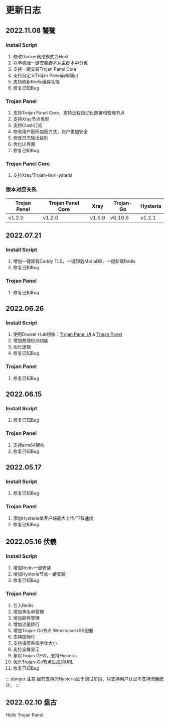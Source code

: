 # 更新日志

## 2022.11.08 饕餮<Badge type="tip" text="v1.2.0" vertical="top" />

### Install Script

1. 修改Docker网络模式为Host
2. 将单机版一键安装脚本从主脚本中分离
3. 支持一键安装Trojan Panel Core
4. 支持自定义Trojan Panel前端端口
5. 支持刷新Redis缓存功能
6. 修复已知Bug

### Trojan Panel

1. 支持Trojan Panel Core，支持远程自动化部署和管理节点
2. 支持Xray节点类型
3. 支持Clash订阅
4. 修改用户密码加密方式，账户更加安全
5. 修改日志输出级别
6. 优化UI界面
7. 修复已知Bug

### Trojan Panel Core

1. 支持Xray/Trojan-Go/Hysteria

### 版本对应关系

| Trojan Panel | Trojan Panel Core | Xray   | Trojan-Go | Hysteria |
|--------------|-------------------|--------|-----------|----------|
| v1.2.0       | v1.2.0            | v1.6.0 | v0.10.6   | v1.2.1   |

## 2022.07.21<Badge type="tip" text="v1.1.4" vertical="top" />

### Install Script

1. 增加一键卸载Caddy TLS，一键卸载MariaDB，一键卸载Redis
2. 修复已知Bug

### Trojan Panel

1. 修复已知Bug

## 2022.06.26<Badge type="tip" text="v1.1.3" vertical="top" />

### Install Script

1. 使用Docker Hub镜像：[Trojan Panel UI](https://hub.docker.com/r/jonssonyan/trojan-panel-ui)
   & [Trojan Panel](https://hub.docker.com/r/jonssonyan/trojan-panel)
2. 增加故障检测功能
3. 优化逻辑
4. 修复已知Bug

### Trojan Panel

1. 修复已知Bug

## 2022.06.15<Badge type="tip" text="v1.1.2" vertical="top" />

### Install Script

1. 修复已知Bug

### Trojan Panel

1. 支持arm64架构
2. 修复已知Bug

## 2022.05.17<Badge type="tip" text="v1.1.1" vertical="top" />

### Install Script

1. 修复已知Bug

### Trojan Panel

1. 添加Hysteria单客户端最大上传/下载速度
2. 修复已知Bug

## 2022.05.16 伏羲<Badge type="tip" text="v1.1.0" vertical="top" />

### Install Script

1. 增加Redis一键安装
2. 增加Hysteria节点一键安装
3. 修复已知Bug

### Trojan Panel

1. 引入Redis
2. 增加黑名单管理
3. 增加邮件管理
4. 增加流量排行
5. 增加Trojan-Go节点 Websocket+SS配置
6. 支持国际化
7. 支持设置系统字体大小
8. 支持全屏显示
9. 移除Trojan GFW，支持Hysteria
10. 优化Trojan-Go节点生成的URL
11. 修复已知Bug

::: danger 注意
目前支持的Hysteria处于测试阶段，只支持用户认证不支持流量统计。
:::

## 2022.02.10 盘古<Badge type="tip" text="v1.0.0" vertical="top" />

Hello Trojan Panel